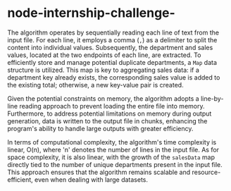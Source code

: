 # node-internship-challenge-

The algorithm operates by sequentially reading each line of text from the input file. For each line, it employs a comma (`,`) as a delimiter to split the content into individual values. Subsequently, the department and sales values, located at the two endpoints of each line, are extracted. To efficiently store and manage potential duplicate departments, a `Map` data structure is utilized. This map is key to aggregating sales data: if a department key already exists, the corresponding sales value is added to the existing total; otherwise, a new key-value pair is created.

Given the potential constraints on memory, the algorithm adopts a line-by-line reading approach to prevent loading the entire file into memory. Furthermore, to address potential limitations on memory during output generation, data is written to the output file in chunks, enhancing the program's ability to handle large outputs with greater efficiency.


In terms of computational complexity, the algorithm's time complexity is linear, O(n), where 'n' denotes the number of lines in the input file. As for space complexity, it is also linear, with the growth of the `salesData` map directly tied to the number of unique departments present in the input file. This approach ensures that the algorithm remains scalable and resource-efficient, even when dealing with large datasets.
